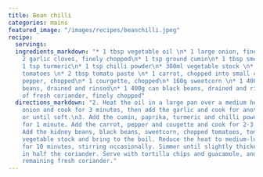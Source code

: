 ```yaml
---
title: Bean chilli
categories: mains
featured_image: "/images/recipes/beanchilli.jpeg"
recipe:
  servings: 
  ingredients_markdown: "* 1 tbsp vegetable oil \n* 1 large onion, finely chopped\n*
    2 garlic cloves, finely chopped\n* 1 tsp ground cumin\n* 1 tbsp smoked paprika\n*
    1 tsp turmeric\n* 1 tsp chilli powder\n* 300ml vegetable stock \n* 400g tin chopped
    tomatoes \n* 2 tbsp tomato paste \n* 1 carrot, chopped into small chunks\n* 1
    pepper, chopped\n* 1 courgette, chopped\n* 160g sweetcorn \n* 1 400g can kidney
    beans, drained and rinsed\n* 1 400g can black beans, drained and rinsed\n* Handful
    of fresh coriander, finely chopped"
  directions_markdown: "2. Heat the oil in a large pan over a medium heat. Add the
    onion and cook for 3 minutes, then add the garlic and cook for another 2 minutes,
    or until soft.\n3. Add the cumin, paprika, turmeric and chilli powder and cook
    for 1 minute. Add the carrot, pepper and cougette and cook for 2-3 minutes. \n4.
    Add the kidney beans, black beans, sweetcorn, chopped tomatoes, tomato paste and
    vegetable stock and bring to the boil. Reduce the heat to medium-low and simmer
    for 10 minutes, stirring occasionally. Simmer until slightly thickened.\n6. Stir
    in half the coriander. Serve with tortilla chips and guacamole, and top with the
    remaining fresh coriander."
---
```


